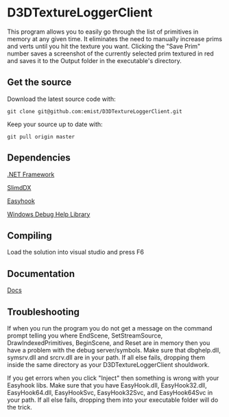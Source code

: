 <h1>D3DTextureLoggerClient</h1>

This program allows you to easily go through the list of primitives in memory at any given time.  It eliminates the need to manually increase prims and verts until you hit the texture you want.  Clicking the "Save Prim" number saves a screenshot of the currently selected prim textured in red and saves it to the Output folder in the executable's directory. 

<h2>Get the source</h2>

Download the latest source code with:

`git clone git@github.com:emist/D3DTextureLoggerClient.git`

Keep your source up to date with:

`git pull origin master`

<h2>Dependencies</h2>

[.NET Framework](http://www.microsoft.com/net/download.aspx)

[SlimdDX](http://slimdx.org/)

[Easyhook](http://easyhook.codeplex.com/)

[Windows Debug Help Library](http://msdn.microsoft.com/en-us/library/windows/desktop/ms679309.aspx)

<h2>Compiling</h2>

Load the solution into visual studio and press F6

<h2>Documentation</h2>

[Docs](http://eryanbot.com/jtp/2013/06/02/d3dtextureloggerclient/)

<h2>Troubleshooting</h2>

If when you run the program you do not get a message on the command prompt telling you where EndScene, SetStreamSource, DrawIndexedPrimitives, BeginScene, and Reset are in memory then you have a problem with the debug server/symbols.  Make sure that dbghelp.dll, symsrv.dll and srcrv.dll are in your path.  If all else fails, dropping them inside the same directory as your D3DTextureLoggerClient shouldwork. 

If you get errors when you click "Inject" then something is wrong with your Easyhook libs.  Make sure that you have EasyHook.dll, EasyHook32.dll, EasyHook64.dll, EasyHookSvc, EasyHook32Svc, and EasyHook64Svc in your path.  If all else fails, dropping them into your executable folder will do the trick. 